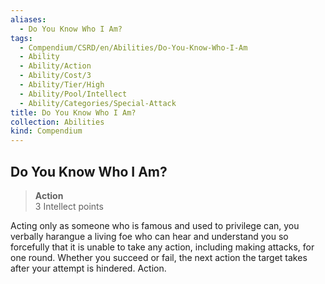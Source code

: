 ```yaml
---
aliases:
  - Do You Know Who I Am?
tags:
  - Compendium/CSRD/en/Abilities/Do-You-Know-Who-I-Am
  - Ability
  - Ability/Action
  - Ability/Cost/3
  - Ability/Tier/High
  - Ability/Pool/Intellect
  - Ability/Categories/Special-Attack
title: Do You Know Who I Am?
collection: Abilities
kind: Compendium
---
```

## Do You Know Who I Am?  
>**Action**  
>3 Intellect points
  
Acting only as someone who is famous and used to privilege can, you verbally harangue a living foe who can hear and understand you so forcefully that it is unable to take any action, including making attacks, for one round. Whether you succeed or fail, the next action the target takes after your attempt is hindered. Action.